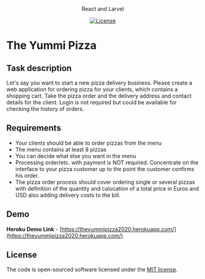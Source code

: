 <p align="center">
    React and Larvel
</p>

<p align="center">
<a href="https://packagist.org/packages/laravel/framework"><img src="https://poser.pugx.org/laravel/framework/license.svg" alt="License"></a>
</p>

# The Yummi Pizza

## Task description

 Let's say you want to start a new pizza delivery business. Please create a web application for ordering pizza for your clients, which contains a shopping cart. Take the pizza order and the   delivery address and contact details for the client. Login is not required but could be available for checking the history of orders.

## Requirements

* Your clients should be able to order pizzas from the menu
* The menu contains at least 8 pizzas
* You can decide what else you want in the menu
* Processing order/etc. with payment is NOT required. Concentrate on the interface to your pizza customer up to the point the customer confirms his order.
* The pizza order process should cover ordering single or several pizzas with definition of the quantity and calucation of a total price in Euros and USD also adding delivery costs to the bill.

## Demo
**Heroku Demo Link** - [https://theyummipizza2020.herokuapp.com/](https://theyummipizza2020.herokuapp.com/) 

## License

 The code is open-sourced software licensed under the [MIT license](https://opensource.org/licenses/MIT).

